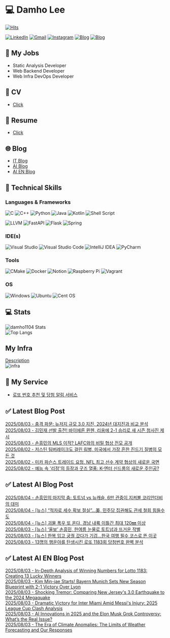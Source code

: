 
# 💻 Damho Lee

[![Hits](https://hits.seeyoufarm.com/api/count/incr/badge.svg?url=https%3A%2F%2Fgithub.com%2Fdamho1104&count_bg=%233D9CC8&title_bg=%23555555&icon=&icon_color=%23E7E7E7&title=hits&edge_flat=false)](https://hits.seeyoufarm.com)  

[![LinkedIn](https://img.shields.io/badge/Linkedin-%230077B5.svg?style=flat&logo=linkedin&logoColor=white)](https://www.linkedin.com/in/damho1104/)
[![Gmail](https://img.shields.io/badge/Gmail-D14836?style=flat&logo=gmail&logoColor=white)](mailto:damho1104@gmail.com)
[![Instagram](https://img.shields.io/badge/Instargram-%23E4405F.svg?style=flat&logo=Instagram&logoColor=white)](https://www.instagram.com/damho1104/)
[![Blog](https://img.shields.io/badge/Blog-%23000000.svg?style=flat&logo=Tistory&logoColor=white)](https://dmomo.co.kr/)
[![Blog](https://img.shields.io/badge/Blog-%23000000.svg?style=flat&logo=WordPress&logoColor=white)](https://blog.ai.dmomo.co.kr/)

## 📃 My Jobs
- Static Analysis Developer
- Web Backend Developer
- Web Infra DevOps Developer

## 📰 CV
- [Click](https://resume.dmomo.net/damho.lee/resume)  

## 📘 Resume
- [Click](https://damho1104.notion.site/8af3191b9815406d95708d9a0cea5a9e)  

## 🌐 Blog
- [IT Blog](https://dmomo.co.kr/)
- [AI Blog](https://blog.ai.dmomo.co.kr/)
- [AI EN Blog](https://ai.trend.dmomo.co.kr/)

## 💪 Technical Skills
### Languages & Frameworks
![C](https://img.shields.io/badge/c-%2300599C.svg?style=flat&logo=c&logoColor=white)
![C++](https://img.shields.io/badge/c++-%2300599C.svg?style=flat&logo=c%2B%2B&logoColor=white)
![Python](https://img.shields.io/badge/Python-3776AB.svg?&style=flat&logo=Python&logoColor=white)
![Java](https://img.shields.io/badge/java-%23ED8B00.svg?style=flat&logo=openjdk&logoColor=white)
![Kotlin](https://img.shields.io/badge/Kotlin-%237F52FF.svg?style=flat&logo=Kotlin&logoColor=white)
![Shell Script](https://img.shields.io/badge/Shell_script-%23121011.svg?style=flat&logo=gnu-bash&logoColor=white)  
  
![LLVM](https://img.shields.io/badge/LLVM/Clang-000B1D.svg?&style=flat&logo=LLVM&logoColor=white)
![FastAPI](https://img.shields.io/badge/FastAPI-005571?style=flat&logo=fastapi)
![Flask](https://img.shields.io/badge/Flask-%23000.svg?style=flat&logo=flask&logoColor=white)
![Spring](https://img.shields.io/badge/Springboot-%236DB33F.svg?style=flat&logo=spring&logoColor=white)
  
  
### IDE(s)
![Visual Studio](https://img.shields.io/badge/Visual%20Studio-5C2D91.svg?style=flat&logo=visual-studio&logoColor=white) 
![Visual Studio Code](https://img.shields.io/badge/Visual%20Studio%20Code-0078d7.svg?style=flat&logo=visual-studio-code&logoColor=white)
![IntelliJ IDEA](https://img.shields.io/badge/IntelliJIDEA-000000.svg?style=flat&logo=intellij-idea&logoColor=white) 
![PyCharm](https://img.shields.io/badge/PyCharm-143?style=flat&logo=pycharm&logoColor=black&color=black&labelColor=green) 


### Tools
![CMake](https://img.shields.io/badge/CMake-%23008FBA.svg?style=flat&logo=cmake&logoColor=white)
![Docker](https://img.shields.io/badge/docker-%230db7ed.svg?style=flat&logo=docker&logoColor=white)
![Notion](https://img.shields.io/badge/Notion-%23000000.svg?style=flat&logo=notion&logoColor=white)
![Raspberry Pi](https://img.shields.io/badge/-RaspberryPi-C51A4A?style=flat&logo=Raspberry-Pi)
![Vagrant](https://img.shields.io/badge/Vagrant-%231563FF.svg?style=flat&logo=vagrant&logoColor=white)


### OS
![Windows](https://img.shields.io/badge/Windows-0078D6?style=flat&logo=windows&logoColor=white)
![Ubuntu](https://img.shields.io/badge/Ubuntu-E95420?style=flat&logo=ubuntu&logoColor=white)
![Cent OS](https://img.shields.io/badge/Cent%20OS-002260?style=flat&logo=centos&logoColor=F0F0F0)


## :computer: Stats
![damho1104 Stats](https://github-readme-stats.vercel.app/api?username=damho1104&hide=issues&show_icons=true&show=prs_merged,prs_merged_percentage&theme=chartreuse-dark)  
![Top Langs](https://github-readme-stats.vercel.app/api/top-langs/?username=damho1104&layout=compact&theme=chartreuse-dark)


## My Infra
[Description](https://dmomo.co.kr/444)  
![infra](https://nextcloud.dmomo.net/apps/files_sharing/publicpreview/EtWDB9RaEXyf4FT?file=/&fileId=142416&x=6016&y=3384&a=true&etag=eee0bc0c4308201c786211582fdbc678)  





## 📣 My Service
- [로또 번호 추천 및 당첨 알림 서비스](https://lotto.dmomo.co.kr/)  


## ✅ Latest Blog Post

[2025/08/03 - 충격 파문: 뉴저지 규모 3.0 지진, 2024년 대지진과 비교 분석](https://dmomo.co.kr/618) <br/>
[2025/08/03 - 김민재 선발 출전! 바이에른 뮌헨, 리옹에 2-1 승리로 새 시즌 청사진 제시](https://dmomo.co.kr/617) <br/>
[2025/08/03 - 손흥민의 MLS 이적? LAFC와의 비밀 협상 전모 공개](https://dmomo.co.kr/616) <br/>
[2025/08/02 - 저스틴 팀버레이크도 걸린 림병, 미국에서 가장 흔한 진드기 질병의 모든 것](https://dmomo.co.kr/615) <br/>
[2025/08/02 - 미카 파슨스 트레이드 요청, NFL 최고 선수 계약 협상의 새로운 국면](https://dmomo.co.kr/614) <br/>
[2025/08/02 - 예능 속 '리정'의 등장과 굿즈 열풍: K-엔터 신드롬의 새로운 주인공?](https://dmomo.co.kr/613) <br/>

## ✅ Latest AI Blog Post
[2025/08/04 - 손흥민의 마지막 춤: 토트넘 vs 뉴캐슬, 6만 관중이 지켜볼 코리안더비의 대미](https://blog.ai.dmomo.co.kr/trend/7283) <br/>
[2025/08/04 - [뉴스] “적자로 세수 확보 절실”…美, 민주당 집권해도 관세 철회 힘들수도](https://blog.ai.dmomo.co.kr/news/7278) <br/>
[2025/08/04 - [뉴스] 괴물 폭우 또 온다, 경남 내륙 이틀간 최대 120㎜ 이상](https://blog.ai.dmomo.co.kr/news/7275) <br/>
[2025/08/03 - [뉴스] ‘울보’ 손흥민, 한여름 눈물로 토트넘과 뜨거운 작별](https://blog.ai.dmomo.co.kr/news/7272) <br/>
[2025/08/03 - [뉴스] 한복 입고 궁궐 갔다가 기겁…한국 여행 필수 코스로 뜬 이곳](https://blog.ai.dmomo.co.kr/news/7269) <br/>
[2025/08/03 - 13명의 행운아를 탄생시킨 로또 1183회 당첨번호 완벽 분석](https://blog.ai.dmomo.co.kr/trend/7266) <br/>

## ✅ Latest AI EN Blog Post
[2025/08/03 - In-Depth Analysis of Winning Numbers for Lotto 1183: Creating 13 Lucky Winners](https://ai.trend.dmomo.co.kr/2025/08/in-depth-analysis-of-winning-numbers.html) <br/>
[2025/08/03 - Kim Min-jae Starts! Bayern Munich Sets New Season Blueprint with 2-1 Victory Over Lyon](https://ai.trend.dmomo.co.kr/2025/08/kim-min-jae-starts-bayern-munich-sets.html) <br/>
[2025/08/03 - Shocking Tremor: Comparing New Jersey's 3.0 Earthquake to the 2024 Megaquake](https://ai.trend.dmomo.co.kr/2025/08/shocking-tremor-comparing-new-jerseys.html) <br/>
[2025/08/03 - Dramatic Victory for Inter Miami Amid Messi's Injury: 2025 League Cup Clash Analysis](https://ai.trend.dmomo.co.kr/2025/08/dramatic-victory-for-inter-miami-amid.html) <br/>
[2025/08/03 - AI Innovations in 2025 and the Elon Musk Grok Controversy: What’s the Real Issue?](https://ai.trend.dmomo.co.kr/2025/08/ai-innovations-in-2025-and-elon-musk.html) <br/>
[2025/08/03 - The Era of Climate Anomalies: The Limits of Weather Forecasting and Our Responses](https://ai.trend.dmomo.co.kr/2025/08/the-era-of-climate-anomalies-limits-of.html) <br/>
